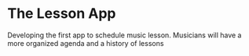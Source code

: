 # The Lesson App
Developing the first app to schedule music lesson. Musicians will have a more organized agenda and a history of lessons
